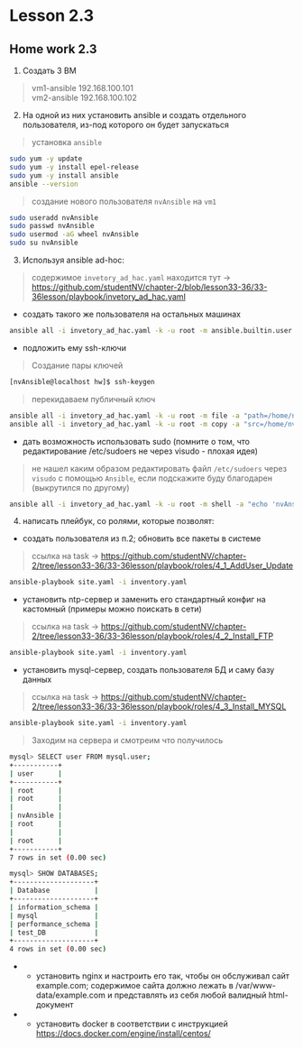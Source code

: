 # Lesson 2.3

## Home work 2.3

1. Создать 3 ВМ
> vm1-ansible   192.168.100.101  
> vm2-ansible   192.168.100.102

2. На одной из них установить ansible и создать отдельного пользователя, из-под которого он будет запускаться
> установка `ansible`
```bash
sudo yum -y update
sudo yum -y install epel-release
sudo yum -y install ansible
ansible --version
```
> создание нового пользователя `nvAnsible` на `vm1`
```bash
sudo useradd nvAnsible
sudo passwd nvAnsible
sudo usermod -aG wheel nvAnsible
sudo su nvAnsible
```

3. Используя ansible ad-hoc:
> содержимое `invetory_ad_hac.yaml` находится тут -> https://github.com/studentNV/chapter-2/blob/lesson33-36/33-36lesson/playbook/invetory_ad_hac.yaml

- создать такого же пользователя на остальных машинах
```bash
ansible all -i invetory_ad_hac.yaml -k -u root -m ansible.builtin.user -a "name=nvAnsible"
```

- подложить ему ssh-ключи
> Создание пары ключей
```bash
[nvAnsible@localhost hw]$ ssh-keygen

```
> перекидаваем публичный ключ
```bash
ansible all -i invetory_ad_hac.yaml -k -u root -m file -a "path=/home/nvAnsible/.ssh owner=nvAnsible group=nvAnsible state=directory" -b
ansible all -i invetory_ad_hac.yaml -k -u root -m copy -a "src=/home/nvAnsible/.ssh/id_rsa.pub mode=400 owner=nvAnsible group=nvAnsible dest=/home/nvAnsible/.ssh/authorized_keys"
```

- дать возможность использовать sudo (помните о том, что редактирование /etc/sudoers не через visudo - плохая идея)
> не нашел каким образом редактировать файл `/etc/sudoers` через `visudo` с помощью `Ansible`, если подскажите буду благодарен (выкрутился по другому)
```bash
ansible all -i invetory_ad_hac.yaml -k -u root -m shell -a "echo 'nvAnsible  ALL=(ALL) NOPASSWD:ALL' | tee /etc/sudoers.d/nvAnsible"
```
4. написать плейбук, со ролями, которые позволят:
- создать пользователя из п.2; обновить все пакеты в системе
> ссылка на task -> https://github.com/studentNV/chapter-2/tree/lesson33-36/33-36lesson/playbook/roles/4_1_AddUser_Update
```bash
ansible-playbook site.yaml -i inventory.yaml
```

- установить ntp-сервер и заменить его стандартный конфиг на кастомный (примеры можно поискать в сети)
> ссылка на task -> https://github.com/studentNV/chapter-2/tree/lesson33-36/33-36lesson/playbook/roles/4_2_Install_FTP
```bash
ansible-playbook site.yaml -i inventory.yaml
```
- установить mysql-сервер, создать пользователя БД и саму базу данных
> ссылка на task -> https://github.com/studentNV/chapter-2/tree/lesson33-36/33-36lesson/playbook/roles/4_3_Install_MYSQL
```bash
ansible-playbook site.yaml -i inventory.yaml
```
> Заходим на сервера и смотреим что получилось
```bash
mysql> SELECT user FROM mysql.user;
+-----------+
| user      |
+-----------+
| root      |
| root      |
|           |
| nvAnsible |
| root      |
|           |
| root      |
+-----------+
7 rows in set (0.00 sec)

mysql> SHOW DATABASES;
+--------------------+
| Database           |
+--------------------+
| information_schema |
| mysql              |
| performance_schema |
| test_DB            |
+--------------------+
4 rows in set (0.00 sec)

```

- * установить nginx и настроить его так, чтобы он обслуживал сайт example.com; содержимое сайта должно лежать в /var/www-data/example.com и представлять из себя любой валидный html-документ
- * установить docker в соответствии с инструкцией https://docs.docker.com/engine/install/centos/

